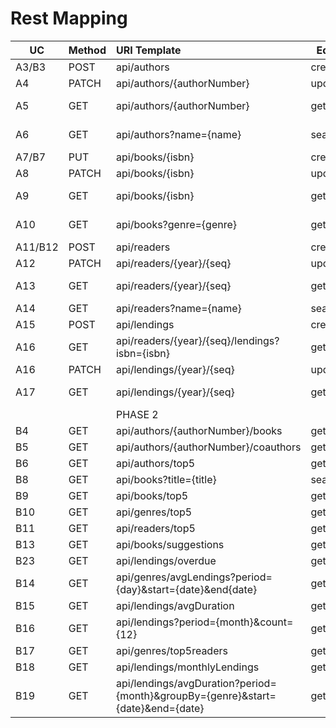 # Rest Mapping

| UC      | Method | URI Template                                                                    | Equivalent RPC operation  | Access                  |                                       
|---------|:-------|:--------------------------------------------------------------------------------|---------------------------|-------------------------|
| A3/B3   | POST   | api/authors                                                                     | createAuthor              | Librarian               |
| A4      | PATCH  | api/authors/{authorNumber}                                                      | updateAuthor              | Librarian               |
| A5      | GET    | api/authors/{authorNumber}                                                      | getAuthor                 | Librarian, Reader       |
| A6      | GET    | api/authors?name={name}                                                         | searchAuthorsByName       | Librarian, Reader       |
| A7/B7   | PUT    | api/books/{isbn}                                                                | createBook                | Librarian               |
| A8      | PATCH  | api/books/{isbn}                                                                | updateBook                | Librarian               |
| A9      | GET    | api/books/{isbn}                                                                | getBook                   | Librarian, Reader       |
| A10     | GET    | api/books?genre={genre}                                                         | getBooksByGenre           | Librarian, Reader       |
| A11/B12 | POST   | api/readers                                                                     | createReader              | *Anon*                  |
| A12     | PATCH  | api/readers/{year}/{seq}                                                        | updateReader              | Reader(Self)            |
| A13     | GET    | api/readers/{year}/{seq}                                                        | getReader                 | Librarian, Reader(Self) |
| A14     | GET    | api/readers?name={name}                                                         | searchReadersByName       | Librarian               |
| A15     | POST   | api/lendings                                                                    | createLending             | Librarian               |
| A16     | GET    | api/readers/{year}/{seq}/lendings?isbn={isbn}                                   | getReaderLendingsByIsbn   | Reader(Self)            |
| A16     | PATCH  | api/lendings/{year}/{seq}                                                       | updateLending             | Reader(Self)            |
| A17     | GET    | api/lendings/{year}/{seq}                                                       | getLending                | Librarian, Reader(Self) |
|         |        | PHASE 2                                                                         |                           |                         |
| B4      | GET    | api/authors/{authorNumber}/books                                                | getBookByAuthor           | Reader                  |
| B5      | GET    | api/authors/{authorNumber}/coauthors                                            | getAuthorCoauthors        | Reader                  |
| B6      | GET    | api/authors/top5                                                                | getTop5Authors            | Reader                  |
| B8      | GET    | api/books?title={title}                                                         | searchBookByTitle         | Reader                  |
| B9      | GET    | api/books/top5                                                                  | getTop5Books              | Librarian               |
| B10     | GET    | api/genres/top5                                                                 | getTop5Genres             | Librarian               |
| B11     | GET    | api/readers/top5                                                                | getTop5Readers            | Librarian               |
| B13     | GET    | api/books/suggestions                                                           | getBookSuggestions        | Reader(Self)            |
| B23     | GET    | api/lendings/overdue                                                            | getOverdueLendings        | Librarian               |
| B14     | GET    | api/genres/avgLendings?period={day}&start={date}&end{date}                      | getAverageLendings        | Librarian               |
| B15     | GET    | api/lendings/avgDuration                                                        | getAverageDuration        | Librarian               |
| B16     | GET    | api/lendings?period={month}&count={12}                                          | getLendingCount           | Librarian               |
| B17     | GET    | api/genres/top5readers                                                          | getTop5Readers            | Librarian               |
| B18     | GET    | api/lendings/monthlyLendings                                                    | getMonthlyLendingsReaders | Librarian               |
| B19     | GET    | api/lendings/avgDuration?period={month}&groupBy={genre}&start={date}&end={date} | getAverageDuration        | Librarian               |

[//]: # (<img src="RestMapping-PSOFT_G1_Rest_Mapping.svg" alt="Rest Mapping Diagram">)
